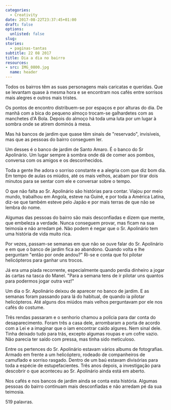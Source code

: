```yaml
---
categories: 
  - Creativity
date: 2017-08-22T23:37:45+01:00
draft: false
options:
  unlisted: false
slug:
stories: 
  - paginas-tantas
subtitle: 22 08 2017
title: Dia a dia no bairro
resources: 
- src: IMG_0800.jpg
  name: header
---
```

Todos os bairros têm as suas personagens mais caricatas e queridas. Que se levantam quase à mesma hora e se encontram nos cafés entre sorrisos mais alegres e outros mais tristes.

Os pontos de encontro distribuem-se por espaços e por alturas do dia. De manhã com a bica do pequeno almoço trocam-se galhardetes com as manchetes d'A Bola. Depois do almoço há toda uma luta por um lugar à sombra onde se atirem dominós à mesa.

Mas há bancos de jardim que quase têm sinais de "reservado", invisíveis, mas que as pessoas do bairro conseguem ler.

Um desses é o banco de jardim de Santo Amaro. É o banco do Sr Apolinário. Um lugar sempre à sombra onde dá de comer aos pombos, conversa com os amigos e os desconhecidos.

Toda a gente lhe adora o sorriso constante e a alegria com que diz bom dia. Em tempo de aulas os miúdos, até os mais velhos, acabam por tirar dois minutos para se sentar com ele e conversar sobre o tempo.

O que não falta ao Sr. Apolinário são histórias para contar. Viajou por meio mundo, trabalhou em Angola, esteve na Guiné, e por toda a América Latina, diz-se que também esteve pelo Japão e por mais terras de que não se lembra do nome. 

Algumas das pessoas do bairro são mais desconfiadas e dizem que mente, que embeleza a verdade. Nunca conseguem provar, mas ficam na sua teimosia e não arredam pé. Não podem é negar que o Sr. Apolinário tem uma história de vida muito rica. 

Por vezes, passam-se semanas em que não se ouve falar do Sr. Apolinário e em que o banco de jardim fica ao abandono. Quando volta e lhe perguntam "então por onde andou?" Ri-se e conta que foi pilotar helicópteros para ganhar uns trocos.

Já era uma piada recorrente, especialmente quando perdia dinheiro a jogar às cartas na tasca do Manel. "Para a semana tens de ir pilotar uns quantos para podermos jogar outra vez!"

Um dia o Sr. Apolinário deixou de aparecer no banco de jardim. E as semanas foram passando para lá do habitual, de quando ia pilotar helicópteros. Até alguns dos miúdos mais velhos perguntavam por ele nos cafés do costume.

Três rendas passaram e o senhorio chamou a polícia para dar conta do desaparecimento. Foram três a casa dele, arrombaram a porta de acordo com a Lei e a imaginar que o iam encontrar caído algures. Nem sinal dele. Tinha deixado tudo para trás, excepto algumas roupas e um cofre vazio. Não parecia ter saído com pressa, mas tinha sido meticuloso. 

Entre os pertences do Sr. Apolinário estavam vários albums de fotografias. Armado em frente a um helicóptero, rodeado de companheiros de camuflado e sorriso rasgado. Dentro de um baú estavam divisórias para toda a espécie de estupefacientes. Três anos depois, a investigação para descobrir o que aconteceu ao Sr. Apolinário ainda está em aberto. 

Nos cafés e nos bancos de jardim ainda se conta esta história. Algumas pessoas do bairro continuam mais desconfiadas e não arredam pé da sua teimosia.

519 palavras.
